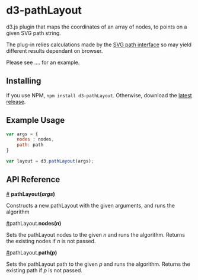 # d3-pathLayout

d3.js plugin that maps the coordinates of an array of nodes, to points on a given SVG path string. 

The plug-in relies calculations made by the [SVG path interface](https://developer.mozilla.org/en-US/docs/Web/API/SVGPathElement) so may yield 
different results dependant on browser.

Please see .... for an example.

## Installing

If you use NPM, `npm install d3-pathLayout`. Otherwise, download the [latest release](https://github.com/dbarton-uk/d3-pathLayout/releases/latest).

## Example Usage

```js
var args = {
    nodes : nodes,
    path: path
}

var layout = d3.pathLayout(args);
```

## API Reference

<a href="#pathLayout" name="pathLayout">#</a> <b>pathLayout(<i>args</i>)</b>

Constructs a new pathLayout with the given arguments, and runs the algorithm

<a href="#nodes" name="nodes">#</a>pathLayout.<b>nodes(<i>n</i>)</b>

Sets the pathLayout nodes to the given <i>n</i> and runs the algorithm. Returns the existing nodes if <i>n</i> is not passed.

<a href="#path" name="path">#</a>pathLayout.<b>path(<i>p</i>)</b>

Sets the pathLayout path to the given <i>p</i> and runs the algorithm. Returns the existing path if <i>p</i> is not passed.